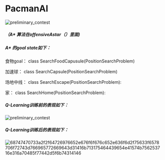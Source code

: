 # PacmanAI
![preliminary_contest](https://user-images.githubusercontent.com/128367217/226707426-2fb8688b-7735-445b-bd92-961945731cfe.gif)
##### （A* 算法在offensiveAstar（）里面)

##### A* 的goal state如下：

食物goal：
class SearchFoodCapusule(PositionSearchProblem)

加速球：
class SearchCapsule(PositionSearchProblem)

场地中线：
class SearchEscape(PositionSearchProblem):

家：
class SearchHome(PositionSearchProblem): 


##### Q-Learning训练前的表现如下：
![preliminary_contest](https://user-images.githubusercontent.com/128367217/226707426-2fb8688b-7735-445b-bd92-961945731cfe.gif)
##### Q-Learning训练后的表现如下：

![68747470733a2f2f64726976652e676f6f676c652e636f6d2f75633f6578706f72743d766965772669643d31416b713175464439654e41574b756253716e316a70485f77442d5f6b74314146](https://user-images.githubusercontent.com/128367217/226709276-e9c33b41-3401-44df-beab-3afd584168ed.gif)
